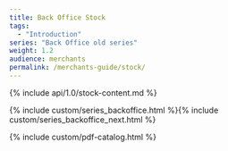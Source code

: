 ```yaml
---
title: Back Office Stock
tags:
  - "Introduction"
series: "Back Office old series"
weight: 1.2
audience: merchants
permalink: /merchants-guide/stock/
---
```


{% include api/1.0/stock-content.md %}

{% include custom/series_backoffice.html %}{% include custom/series_backoffice_next.html %}

{% include custom/pdf-catalog.html %}
